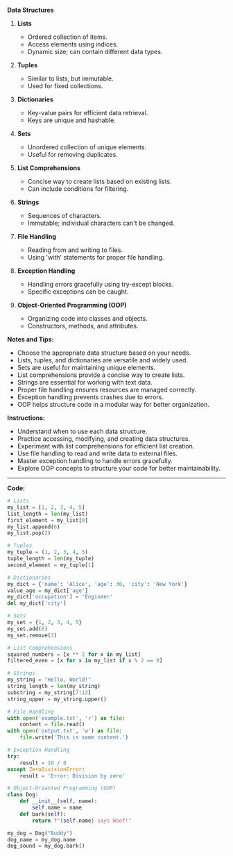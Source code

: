 **Data Structures**

1. **Lists**
   - Ordered collection of items.
   - Access elements using indices.
   - Dynamic size; can contain different data types.

2. **Tuples**
   - Similar to lists, but immutable.
   - Used for fixed collections.

3. **Dictionaries**
   - Key-value pairs for efficient data retrieval.
   - Keys are unique and hashable.

4. **Sets**
   - Unordered collection of unique elements.
   - Useful for removing duplicates.

5. **List Comprehensions**
   - Concise way to create lists based on existing lists.
   - Can include conditions for filtering.

6. **Strings**
   - Sequences of characters.
   - Immutable; individual characters can't be changed.

7. **File Handling**
   - Reading from and writing to files.
   - Using 'with' statements for proper file handling.

8. **Exception Handling**
   - Handling errors gracefully using try-except blocks.
   - Specific exceptions can be caught.

9. **Object-Oriented Programming (OOP)**
   - Organizing code into classes and objects.
   - Constructors, methods, and attributes.

**Notes and Tips:**
- Choose the appropriate data structure based on your needs.
- Lists, tuples, and dictionaries are versatile and widely used.
- Sets are useful for maintaining unique elements.
- List comprehensions provide a concise way to create lists.
- Strings are essential for working with text data.
- Proper file handling ensures resources are managed correctly.
- Exception handling prevents crashes due to errors.
- OOP helps structure code in a modular way for better organization.

**Instructions:**
- Understand when to use each data structure.
- Practice accessing, modifying, and creating data structures.
- Experiment with list comprehensions for efficient list creation.
- Use file handling to read and write data to external files.
- Master exception handling to handle errors gracefully.
- Explore OOP concepts to structure your code for better maintainability.
---
**Code:**
```python
# Lists
my_list = [1, 2, 3, 4, 5]
list_length = len(my_list)
first_element = my_list[0]
my_list.append(6)
my_list.pop(2)

# Tuples
my_tuple = (1, 2, 3, 4, 5)
tuple_length = len(my_tuple)
second_element = my_tuple[1]

# Dictionaries
my_dict = {'name': 'Alice', 'age': 30, 'city': 'New York'}
value_age = my_dict['age']
my_dict['occupation'] = 'Engineer'
del my_dict['city']

# Sets
my_set = {1, 2, 3, 4, 5}
my_set.add(6)
my_set.remove(3)

# List Comprehensions
squared_numbers = [x ** 2 for x in my_list]
filtered_even = [x for x in my_list if x % 2 == 0]

# Strings
my_string = "Hello, World!"
string_length = len(my_string)
substring = my_string[7:12]
string_upper = my_string.upper()

# File Handling
with open('example.txt', 'r') as file:
    content = file.read()
with open('output.txt', 'w') as file:
    file.write('This is some content.')

# Exception Handling
try:
    result = 10 / 0
except ZeroDivisionError:
    result = 'Error: Division by zero'

# Object-Oriented Programming (OOP)
class Dog:
    def __init__(self, name):
        self.name = name
    def bark(self):
        return f"{self.name} says Woof!"

my_dog = Dog("Buddy")
dog_name = my_dog.name
dog_sound = my_dog.bark()
```